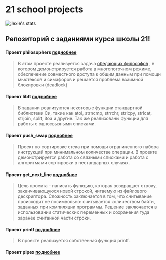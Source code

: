 # 21 school projects


![jlexie's stats](https://badge42.herokuapp.com/api/stats/jlexie)

## Репозиторий с заданиями курса школы 21!

#### Проект philosophers [поднобнее](philosophers)
> В этом проекте реализуется задача [обедающих философов](https://ru.wikipedia.org/wiki/%D0%97%D0%B0%D0%B4%D0%B0%D1%87%D0%B0_%D0%BE%D0%B1_%D0%BE%D0%B1%D0%B5%D0%B4%D0%B0%D1%8E%D1%89%D0%B8%D1%85_%D1%84%D0%B8%D0%BB%D0%BE%D1%81%D0%BE%D1%84%D0%B0%D1%85)
> , в котором демонстрируется работа в многопоточном режиме, обеспечение
> совместного доступа к общим данным при помощи мьютексов и симафоров и
> решается проблема взаимной блокировки (deadlock)
> 
#### Проект libft [поднобнее](libft)
> В задании реализуются некоторые функции стандартной библиотеки Си, такие как
> atoi, strncmp, strrchr, strlcpy, strlcat, strjoin, split, itoa и другие.
> Так же реализованы функции для работы с односвызными списками.

#### Проект push_swap  [поднобнее](push_swap)
> Проект по сортировке стека при помощи ограниченного набора инструкций при минимальном
> количестве операции. В проекте демонстрируется работа со связными списками и работа с
> алгоритмами сортировки в нестандарных случаях.

#### Проект get_next_line [поднобнее](gnl)
>   Цель проекта - написать функцию, которая возвращает строку, заканчивающуюся новой строкой, читаемую из файлового дескриптора.
> Сложность заключается в том, что считывание происходит не посимвольно: считывается количеством байти, заданных при компиляции программы.
> Решение заключается в использовании статических переменных и сохранения туда заранее считанной части строки.
>
#### Проект printf [поднобнее](printf)
> В проекте реализуется собственная функция printf.

>
#### Проект pipex [поднобнее](pipex)
> 